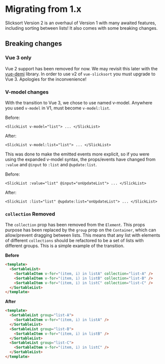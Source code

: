 # Migrating from 1.x

Slicksort Version 2 is an overhaul of Version 1 with many awaited features, including sorting between lists! It also comes with some breaking changes.

## Breaking changes

### Vue 3 only

Vue 2 support has been removed for now. We may revisit this later with the [vue-demi](https://github.com/vueuse/vue-demi) library. In order to use v2 of `vue-slicksort` you must upgrade to Vue 3. Apologies for the inconvenience!

### V-model changes

With the transition to Vue 3, we chose to use named v-model. Anywhere you used `v-model` in V1, must become `v-model:list`.

Before:

```
<SlickList v-model="list"> ... </SlickList>
```

After:

```
<SlickList v-model:list="list"> ... </SlickList>
```

This was done to make the emitted events more explicit, so if you were using the expanded v-model syntax, the props/events have changed from `:value` and `@input` to `:list` and `@update:list`.

Before:

```
<SlickList :value="list" @input="onUpdateList"> ... </SlickList>
```

After:

```
<SlickList :list="list" @update:list="onUpdateList"> ... </SlickList>
```

### `collection` Removed

The `collection` prop has been removed from the `Element`. This props purpose has been replaced by the `group` prop on the `Container`, which can allow/prevent dragging between lists. This means that any list with elements of different `collections` should be refactored to be a set of lists with different groups. This is a simple example of the transition.

**Before**

```html
<template>
  <SortableList>
    <SortableItem v-for="(item, i) in listA" collection="list-A" />
    <SortableItem v-for="(item, i) in listB" collection="list-B" />
    <SortableItem v-for="(item, i) in listC" collection="list-C" />
  </SortableList>
</template>
```

**After**

```html
<template>
  <SortableList group="list-A">
    <SortableItem v-for="(item, i) in listA" />
  </SortableList>
  <SortableList group="list-B">
    <SortableItem v-for="(item, i) in listB" />
  </SortableList>
  <SortableList group="list-C">
    <SortableItem v-for="(item, i) in listC" />
  </SortableList>
</template>
```

<!--
### `SlickList` and `SlickItem` default tags

We've added the ability to set the `tag` for a SlickList in `v1.2.0`, but the default was still `div`.

Starting in `v2.x.x`, the default HTML tags for `SlickList` and `SlickItem` components are now `ul` & `li`, respectively.

To migrate to v2, do one of the following:

1. Change your styles to expect `ul` and `li`:

```scss
/* Whatever class you have applied to your SlickList components */
ul.list {
  list-style-type: none;
  padding-left: 0;
}

li.list-item {
  list-style-type: none;
}
```

2. Set the `tag` to `div` on the components

```html
<template>
  <SlickList tag="div">
    <SlickItem tag="div" />
  </SlickList>
</template>
``` -->
